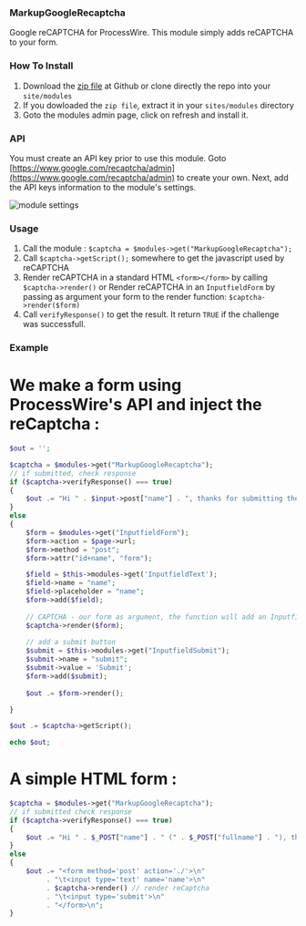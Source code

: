### MarkupGoogleRecaptcha
Google reCAPTCHA for ProcessWire.
This module simply adds reCAPTCHA to your form.

### How To Install
1. Download the [zip file](https://github.com/flydev-fr/MarkupGoogleRecaptcha/archive/master.zip) at Github or clone directly the repo into your `site/modules`
2. If you dowloaded the `zip file`, extract it in your `sites/modules` directory
3. Goto the modules admin page, click on refresh and install it.

### API
You must create an API key prior to use this module. Goto [https://www.google.com/recaptcha/admin](https://www.google.com/recaptcha/admin) to create your own. Next, add the API keys information to the module's settings.

![module settings](http://i.imgur.com/wVeEvTn.png)

### Usage
1. Call the module : `$captcha = $modules->get("MarkupGoogleRecaptcha");`
2. Call `$captcha->getScript();` somewhere to get the javascript used by reCAPTCHA
3. Render reCAPTCHA in a standard HTML `<form></form>` by calling `$captcha->render()`
or
Render reCAPTCHA in an `InputfieldForm` by passing as argument your form to the render function: `$captcha->render($form)`
4. Call `verifyResponse()` to get the result. It return `TRUE` if the challenge was successfull.

### Example
# We make a form using ProcessWire's API and inject the reCaptcha :
```php
$out = '';

$captcha = $modules->get("MarkupGoogleRecaptcha");
// if submitted, check response
if ($captcha->verifyResponse() === true)
{
	$out .= "Hi " . $input->post["name"] . ", thanks for submitting the form!";
} 
else 
{
	$form = $modules->get("InputfieldForm");
	$form->action = $page->url;
	$form->method = "post";
	$form->attr("id+name", "form");

	$field = $this->modules->get('InputfieldText');
	$field->name = "name";
	$field->placeholder = "name";
	$form->add($field);
	
	// CAPTCHA - our form as argument, the function will add an InputfieldMarkup to our form
	$captcha->render($form);
	
	// add a submit button
	$submit = $this->modules->get("InputfieldSubmit");
	$submit->name = "submit";
	$submit->value = 'Submit';
	$form->add($submit);
	
	$out .= $form->render();

}

$out .= $captcha->getScript();

echo $out;
```

# A simple HTML form :
```php
$captcha = $modules->get("MarkupGoogleRecaptcha");
// if submitted check response
if ($captcha->verifyResponse() === true) 
{
	$out .= "Hi " . $_POST["name"] . " (" . $_POST["fullname"] . "), thanks for submitting the form!";
} 
else 
{
	$out .= "<form method='post' action='./'>\n"
	     . "\t<input type='text' name='name'>\n"
	     . $captcha->render() // render reCaptcha
	     . "\t<input type='submit'>\n"
	     . "</form>\n";
}
```

